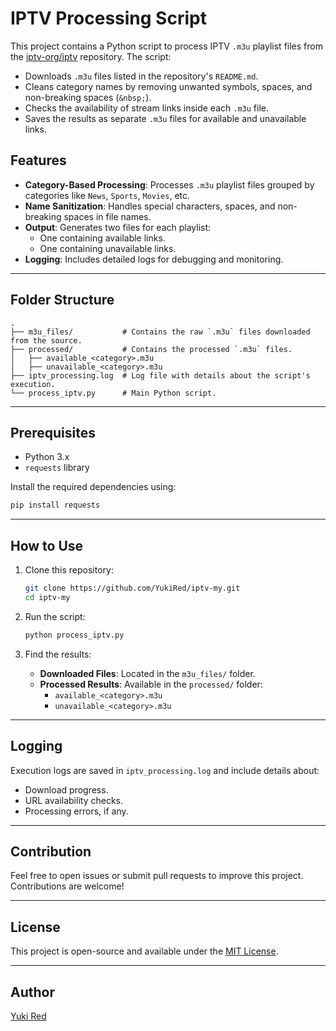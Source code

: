 # IPTV Processing Script

This project contains a Python script to process IPTV `.m3u` playlist files from the [iptv-org/iptv](https://github.com/iptv-org/iptv) repository. The script:

- Downloads `.m3u` files listed in the repository's `README.md`.
- Cleans category names by removing unwanted symbols, spaces, and non-breaking spaces (`&nbsp;`).
- Checks the availability of stream links inside each `.m3u` file.
- Saves the results as separate `.m3u` files for available and unavailable links.

## Features

- **Category-Based Processing**: Processes `.m3u` playlist files grouped by categories like `News`, `Sports`, `Movies`, etc.
- **Name Sanitization**: Handles special characters, spaces, and non-breaking spaces in file names.
- **Output**: Generates two files for each playlist:
  - One containing available links.
  - One containing unavailable links.
- **Logging**: Includes detailed logs for debugging and monitoring.

---

## Folder Structure

```
.
├── m3u_files/           # Contains the raw `.m3u` files downloaded from the source.
├── processed/           # Contains the processed `.m3u` files.
│   ├── available_<category>.m3u
│   ├── unavailable_<category>.m3u
├── iptv_processing.log  # Log file with details about the script's execution.
└── process_iptv.py      # Main Python script.
```

---

## Prerequisites

- Python 3.x
- `requests` library

Install the required dependencies using:

```bash
pip install requests
```

---

## How to Use

1. Clone this repository:

   ```bash
   git clone https://github.com/YukiRed/iptv-my.git
   cd iptv-my
   ```

2. Run the script:

   ```bash
   python process_iptv.py
   ```

3. Find the results:
   - **Downloaded Files**: Located in the `m3u_files/` folder.
   - **Processed Results**: Available in the `processed/` folder:
     - `available_<category>.m3u`
     - `unavailable_<category>.m3u`

---

## Logging

Execution logs are saved in `iptv_processing.log` and include details about:

- Download progress.
- URL availability checks.
- Processing errors, if any.

---

## Contribution

Feel free to open issues or submit pull requests to improve this project. Contributions are welcome!

---

## License

This project is open-source and available under the [MIT License](LICENSE).

---

## Author

[Yuki Red](https://github.com/YukiRed)
